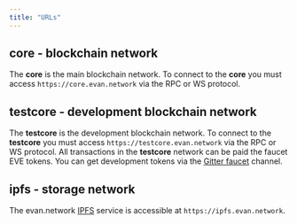 ```yaml
---
title: "URLs"
---
```

## core - blockchain network
The **core** is the main blockchain network. To connect to the **core** you must access `https://core.evan.network` via the RPC or WS protocol.

## testcore - development blockchain network
The **testcore** is the development blockchain network. To connect to the **testcore** you must access `https://testcore.evan.network` via the RPC or WS protocol. All transactions in the **testcore** network can be paid the faucet EVE tokens. You can get development tokens via the [Gitter faucet](https://gitter.im/evannetwork/faucet) channel.

## ipfs - storage network
The evan.network [IPFS](/dev/ipfs) service is accessible at `https://ipfs.evan.network`. 
